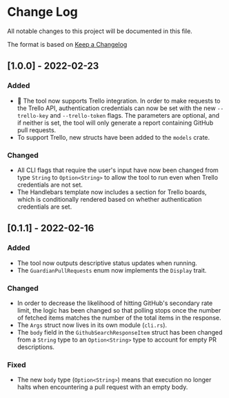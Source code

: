 # Change Log
All notable changes to this project will be documented in this file.
 
The format is based on [Keep a Changelog](http://keepachangelog.com/)
 
## [1.0.0] - 2022-02-23
 
### Added
- 🎉 The tool now supports Trello integration. In order to make requests to the Trello API, authentication credentials can now be set with the new `--trello-key` and `--trello-token` flags. The parameters are optional, and if neither is set, the tool will only generate a report
containing GitHub pull requests. 
- To support Trello, new structs have been added to the `models` crate.
 
### Changed
- All CLI flags that require the user's input have now been changed from type `String` to `Option<String>` to allow the tool to run even when Trello credentials are not set.
- The Handlebars template now includes a section for Trello boards, which is conditionally rendered based on whether authentication credentials are set.

## [0.1.1] - 2022-02-16
 
### Added
- The tool now outputs descriptive status updates when running.
- The `GuardianPullRequests` enum now implements the `Display` trait.
 
### Changed
- In order to decrease the likelihood of hitting GitHub's secondary rate limit, the logic has been changed so that polling stops once the number of fetched items matches the number of the total items in the response. 
- The `Args` struct now lives in its own module (`cli.rs`).
- The `body` field in the `GithubSearchResponseItem` struct has been changed from a `String` type to an `Option<String>` type to account for empty PR descriptions.

### Fixed
- The new `body` type (`Option<String>`) means that execution no longer halts when encountering a pull request with an empty body.